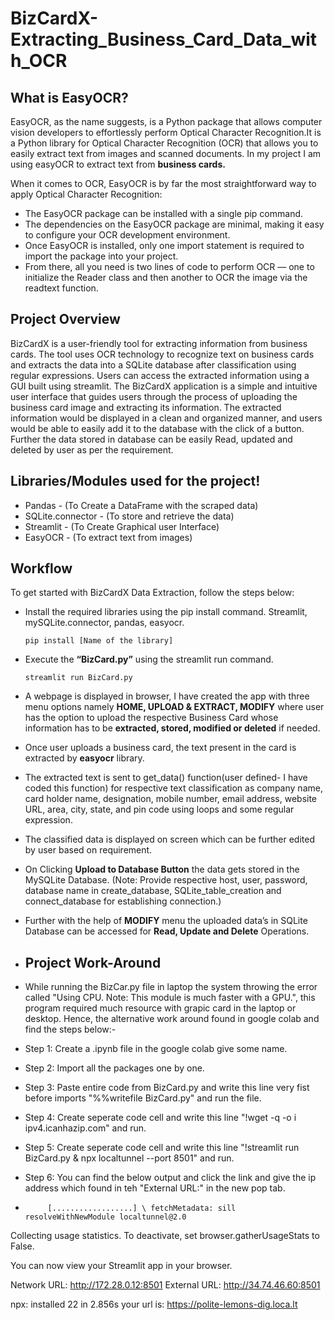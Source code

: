 # BizCardX-Extracting_Business_Card_Data_with_OCR

## What is EasyOCR?

   EasyOCR, as the name suggests, is a Python package that allows computer vision developers to effortlessly perform Optical Character Recognition.It is a Python library for Optical Character Recognition (OCR) that allows you to easily extract text from images and scanned documents. In my project I am using easyOCR to extract text from **business cards.**
   
   When it comes to OCR, EasyOCR is by far the most straightforward way to apply Optical Character Recognition:

   - The EasyOCR package can be installed with a single pip command.
   - The dependencies on the EasyOCR package are minimal, making it easy to configure your OCR development environment.
   - Once EasyOCR is installed, only one import statement is required to import the package into your project.
   - From there, all you need is two lines of code to perform OCR — one to initialize the Reader class and then another to OCR the image via the readtext function.

## Project Overview
 
   BizCardX is a user-friendly tool for extracting information from business cards. The tool uses OCR technology to recognize text on business cards and extracts the data into a SQLite database after classification using regular expressions. Users can access the extracted information using a GUI built using streamlit.
   The BizCardX application is a simple and intuitive user interface that guides users through the process of uploading the business card image and extracting its information. The extracted information would be displayed in a clean and organized manner, and users would be able to easily add it to the database with the click of a button. Further the data stored in database can be easily Read, updated and deleted by user as per the requirement.
   
  
## Libraries/Modules used for the project!

   - Pandas - (To Create a DataFrame with the scraped data)
   - SQLite.connector - (To store and retrieve the data)
   - Streamlit - (To Create Graphical user Interface)
   - EasyOCR - (To extract text from images)
   
   
## Workflow

   To get started with BizCardX Data Extraction, follow the steps below:

- Install the required libraries using the pip install command. Streamlit, mySQLite.connector, pandas, easyocr.
   
      pip install [Name of the library]

- Execute the **“BizCard.py”** using the streamlit run command.

      streamlit run BizCard.py

- A webpage is displayed in browser, I have created the app with three menu options namely **HOME, UPLOAD & EXTRACT, MODIFY** where user has the option to upload the respective Business Card whose information has to be **extracted, stored, modified or deleted** if needed.

- Once user uploads a business card, the text present in the card is extracted by **easyocr** library.

- The extracted text is sent to get_data() function(user defined- I have coded this function) for respective text classification as company name, card holder name, designation, mobile number, email address, website URL, area, city, state, and pin code using loops and some regular expression.

- The classified data is displayed on screen which can be further edited by user based on requirement.

- On Clicking **Upload to Database Button** the data gets stored in the MySQLite Database. (Note: Provide respective host, user, password, database name in create_database, SQLite_table_creation and connect_database for establishing connection.)

- Further with the help of **MODIFY** menu the uploaded data’s in SQLite Database can be accessed for **Read, Update and Delete** Operations.

- ## Project Work-Around
- While running the BizCar.py file in laptop the system throwing the error called "Using CPU. Note: This module is much faster with a GPU.", this program required much resource with grapic card in the laptop or desktop. Hence, the alternative work around found in google colab and find the steps below:-
 
- Step 1:  Create a .ipynb file in the google colab give some name.
- Step 2:  Import all the packages one by one.
- Step 3:  Paste entire code from BizCard.py and write this line very fist before imports "%%writefile BizCard.py" and run the file.
- Step 4:  Create seperate code cell and write this line "!wget -q -o i ipv4.icanhazip.com" and run.
- Step 5:  Create seperate code cell and write this line "!streamlit run BizCard.py & npx localtunnel --port 8501" and run.
- Step 6:  You can find the below output and click the link and give the ip address which found in teh "External URL:" in the new pop tab.

-          [..................] \ fetchMetadata: sill resolveWithNewModule localtunnel@2.0
Collecting usage statistics. To deactivate, set browser.gatherUsageStats to False.


  You can now view your Streamlit app in your browser.

  Network URL: http://172.28.0.12:8501
  External URL: http://34.74.46.60:8501

npx: installed 22 in 2.856s
your url is: https://polite-lemons-dig.loca.lt

